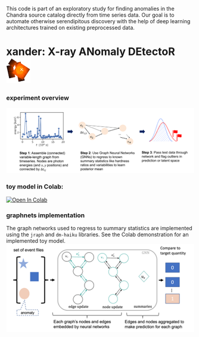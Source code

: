 This code is part of an exploratory study for finding anomalies in the Chandra source catalog directly from time series data. Our goal is to automate otherwise serendipitous discovery with the help of deep learning architectures trained on existing preprocessed data. 

# xander: X-ray ANomaly DEtectoR <img src="https://raw.githubusercontent.com/tlmakinen/xander/master/assets/images/xander-logo.png" alt="drawing" width="65"/>

### experiment overview
<img src="https://raw.githubusercontent.com/tlmakinen/xander/master/assets/images/xander-flowchart.png" alt="drawing" width="700"/>

### toy model in Colab:
 [![Open In Colab](https://colab.research.google.com/assets/colab-badge.svg)](https://colab.research.google.com/drive/1eQF63XlHaZs0haBTgscGyy804yNn1sTt?usp=sharing)

### graphnets implementation
The graph networks used to regress to summary statistics are implemented using the `jraph` and `dm-haiku` libraries. See the Colab demonstration for an implemented toy model. 
<img src="https://raw.githubusercontent.com/tlmakinen/xander/master/assets/images/gnnregress.png" alt="drawing" width="700"/>

